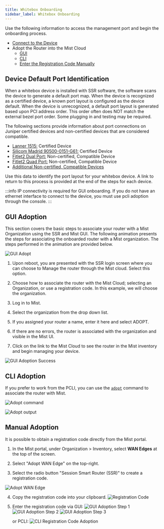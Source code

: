 ```yaml
---
title: Whitebox Onboarding
sidebar_label: Whitebox Onboarding
---
```


Use the following information to access the management port and begin the onboarding process.

- [Connect to the Device](#device-default-port-identification)
- Adopt the Router into the Mist Cloud
	- [GUI](#gui-adoption)
	- [CLI](#cli-adoption)
	- [Enter the Registration Code Manually](#manual-adoption)

## Device Default Port Identification

When a whitebox device is installed with SSR software, the software scans the device to generate a default port map. When the device is recognized as a certified device, a known port layout is configured as the device default.
When the device is unrecognized, a default port layout is generated based upon PCI address order.
This order often does NOT match the external bezel port order. Some plugging in and testing may be required.

The following sections provide information about port connections on Juniper certified devices and non-certified devices that are considered compatible. 

- [Lanner 1515:](install_onboard_hdware.md#lanner-1515) Certified Device
- [Silicom Madrid 90500-0151-G61:](install_onboard_hdware.md#silicom-madrid-90500-0151-g61) Certified Device
- [Fitlet2 Dual Port:](install_onboard_hdware.md#fitlet2-dual-port) Non-certified, Compatible Device
- [Fitlet2 Quad Port:](install_onboard_hdware.md#fitlet2-quad-port) Non-certified, Compatible Device
- [Additional Non-certified, Compatible Devices](install_onboard_hdware.md#additional-non-certified-compatible)

Use this data to identify the port layout for your whitebox device. A link to return to this process is provided at the end of the steps for each device. 

:::info
IP connectivity is required for GUI onboarding. If you do not have an ethernet interface to connect to the device, you must use pcli adoption through the console.
:::

## GUI Adoption

This section covers the basic steps to associate your router with a Mist Organization using the SSR and Mist GUI. The following animation presents the steps for associating the onboarded router with a Mist organization. The steps performed in the animation are provided below.

![GUI Adopt](/img/gui-adopt.gif)

1. Upon reboot, you are presented with the SSR login screen where you can choose to Manage the router through the Mist cloud. Select this option. 

2. Choose how to associate the router with the Mist Cloud; selecting an Organization, or use a registration code. In this example, we will choose the organization.

3. Log in to Mist.

4. Select the organization from the drop down list.

5. If you assigned your router a name, enter it here and select ADOPT.

6. If there are no errors, the router is associated with the organization and visible in the Mist UI.

7. Click on the link to the Mist Cloud to see the router in the Mist inventory and begin managing your device.

![GUI Adoption Success](/img/gui_adopt_success.png)

## CLI Adoption

If you prefer to work from the PCLI, you can use the [`adopt`](cli_reference.md#adopt) command to associate the router with Mist. 

![Adopt command](/img/adopt_pcli_imagebased1.png)


![Adopt output](/img/adopt_pcli_imagebased2.png)

## Manual Adoption

It is possible to obtain a registration code directly from the Mist portal. 

1. In the Mist portal, under Organization > Inventory, select **WAN Edges** at the top of the screen. 

2. Select "Adopt WAN Edge" on the top-right. 

3. Select the radio button "Session Smart Router (SSR)" to create a registration code.

![Adopt WAN Edge](/img/adopt-wan-edge.png)

4. Copy the registration code into your clipboard.
![Registration Code](/img/adopt-registration-code.png)

5. Enter the registration code via GUI:
![GUI Adoption Step 1](/img/gui-reg-code-adoption-1.png)
![GUI Adoption Step 2](/img/gui-reg-code-adoption-2.png)
![GUI Adoption Step 3](/img/gui-reg-code-adoption-3.png)

	or PCLI:
![CLI Registration Code Adoption](/img/adopt-cli-reg-code.png)


